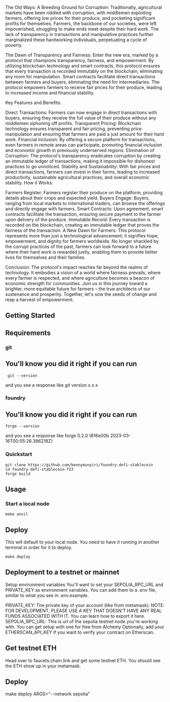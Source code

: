 The Old Ways: A Breeding Ground for Corruption:
Traditionally, agricultural markets have been riddled with corruption, with middlemen exploiting farmers, offering low prices for their produce, and pocketing significant profits for themselves. Farmers, the backbone of our societies, were left impoverished, struggling to make ends meet despite their hard work. The lack of transparency in transactions and manipulative practices further marginalized these hardworking individuals, perpetuating a cycle of poverty.

The Dawn of Transparency and Fairness:
Enter the new era, marked by a protocol that champions transparency, fairness, and empowerment. By utilizing blockchain technology and smart contracts, this protocol ensures that every transaction is recorded immutably on the blockchain, eliminating any room for manipulation. Smart contracts facilitate direct transactions between farmers and buyers, eliminating the need for intermediaries. The protocol empowers farmers to receive fair prices for their produce, leading to increased income and financial stability.

Key Features and Benefits:

Direct Transactions: Farmers can now engage in direct transactions with buyers, ensuring they receive the full value of their produce without any middlemen siphoning off profits.
Transparent Pricing: Blockchain technology ensures transparent and fair pricing, preventing price manipulation and ensuring that farmers are paid a just amount for their hard work.
Financial Inclusion: By offering a secure platform for transactions, even farmers in remote areas can participate, promoting financial inclusion and economic growth in previously underserved regions.
Elimination of Corruption: The protocol's transparency eradicates corruption by creating an immutable ledger of transactions, making it impossible for dishonest practices to go unnoticed.
Stability and Sustainability: With fair prices and direct transactions, farmers can invest in their farms, leading to increased productivity, sustainable agricultural practices, and overall economic stability.
How it Works:

Farmers Register: Farmers register their produce on the platform, providing details about their crops and expected yield.
Buyers Engage: Buyers, ranging from local markets to international traders, can browse the offerings and directly engage with farmers.
Smart Contracts: Upon agreement, smart contracts facilitate the transaction, ensuring secure payment to the farmer upon delivery of the produce.
Immutable Record: Every transaction is recorded on the blockchain, creating an immutable ledger that proves the fairness of the transaction.
A New Dawn for Farmers:
This protocol represents more than just a technological advancement; it signifies hope, empowerment, and dignity for farmers worldwide. No longer shackled by the corrupt practices of the past, farmers can look forward to a future where their hard work is rewarded justly, enabling them to provide better lives for themselves and their families.

Conclusion:
The protocol's impact reaches far beyond the realms of technology. It embodies a vision of a world where fairness prevails, where every farmer is respected, and where agriculture becomes a beacon of economic strength for communities. Join us in this journey toward a brighter, more equitable future for farmers – the true architects of our sustenance and prosperity. Together, let's sow the seeds of change and reap a harvest of empowerment.


## Getting Started
## Requirements
### git
   ## You'll know you did it right if you can run 
     git --version 
 and you see a response like git version x.x.x
### foundry
 ## You'll know you did it right if you can run 
    forge --version 
 and you see a response like forge 0.2.0 (816e00b 2023-03-16T00:05:26.396218Z)

### Quickstart
    git clone https://github.com/bennymunyiri/foundry-defi-stablecoin
    cd foundry-defi-stablecoin-f23 
    forge build
## Usage
### Start a local node
    make anvil
## Deploy
This will default to your local node. You need to have it running in another terminal in order for it to deploy.

    make deploy

## Deployment to a testnet or mainnet
Setup environment variables
You'll want to set your SEPOLIA_RPC_URL and PRIVATE_KEY as environment variables. You can add them to a .env file, similar to what you see in .env.example.

PRIVATE_KEY: The private key of your account (like from metamask). NOTE: FOR DEVELOPMENT, PLEASE USE A KEY THAT DOESN'T HAVE ANY REAL FUNDS ASSOCIATED WITH IT.
You can learn how to export it here.
SEPOLIA_RPC_URL: This is url of the sepolia testnet node you're working with. You can get setup with one for free from Alchemy
Optionally, add your ETHERSCAN_API_KEY if you want to verify your contract on Etherscan.

## Get testnet ETH
Head over to faucets.chain.link and get some testnet ETH. You should see the ETH show up in your metamask.

## Deploy
make deploy ARGS="--network sepolia"
